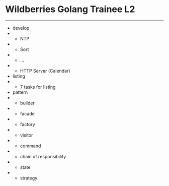 # Wildberries Golang Trainee L2
___

- develop
- - NTP
- - Sort
- - ...
- - HTTP Server (Calendar)
- listing
- - 7 tasks for listing
- pattern
- - builder
- - facade
- - factory
- - visitor
- - command
- - chain of responsibility
- - state
- - strategy